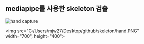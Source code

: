 ## mediapipe를 사용한 skeleton 검출 


![hand capture]('./image_hand.PNG')


<img src="C:/Users/mjw27/Desktop/github/skeleton/hand.PNG" width="700", height="400">

